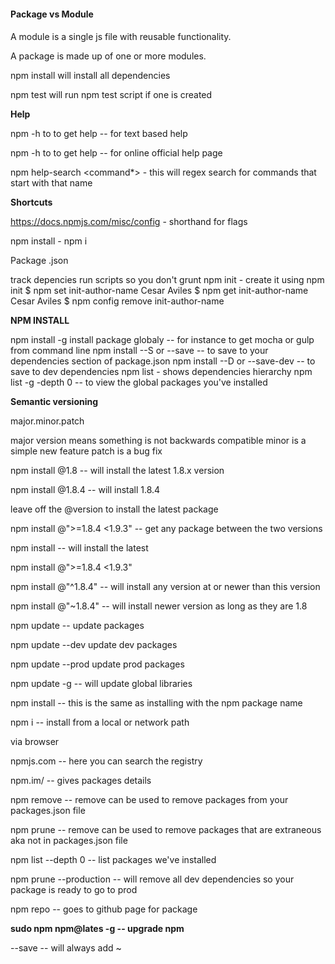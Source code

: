 ####
**Package vs Module**
####

A module is a single js file with reusable functionality.

A package is made up of one or more modules.

npm install will install all dependencies

npm test will run npm test script if one is created

**Help**

npm <command> -h to to get help -- for text based help

npm -h <command> to to get help -- for online official help page


npm help-search <command*> - this will regex search for commands that start with that name


**Shortcuts**

https://docs.npmjs.com/misc/config - shorthand for flags

npm install - npm i


Package .json

track depencies
run scripts so you don't grunt
npm init - create it using npm init
$ npm set init-author-name Cesar Aviles
$ npm get init-author-name Cesar Aviles
$ npm config remove init-author-name 

**NPM INSTALL**

npm install -g install package globaly -- for instance to get mocha or gulp from command line
npm install <package> --S or --save -- to save to your dependencies section of package.json
npm install <package> --D or --save-dev -- to save to dev dependencies
npm list - shows dependencies hierarchy
npm list -g -depth 0 -- to view the global packages you've installed


**Semantic versioning**

major.minor.patch

major version means something is not backwards compatible
minor is a simple new feature
patch is a bug fix

npm install <package>@1.8 -- will install the latest 1.8.x version

npm install <package>@1.8.4 -- will install 1.8.4

leave off the @version to install the latest package

npm install <package>@">=1.8.4 <1.9.3" -- get any package between the two versions

npm install <package> -- will install the latest

npm install <package>@">=1.8.4 <1.9.3"

npm install <package>@"^1.8.4" -- will install any version at or newer than this version

npm install <package>@"~1.8.4" -- will install newer version as long as they are 1.8

npm update -- update packages

npm update --dev update dev packages

npm update --prod update prod packages

npm update -g -- will update global libraries

npm install <giturl or other url> -- this is the same as installing with the npm package name

npm i <folder> -- install from a local or network path

via browser

npmjs.com -- here you can search the registry

npm.im/<packagename> -- gives packages details

npm remove <package> -- remove can be used to remove packages from your packages.json file 

npm prune <package> -- remove can be used to remove packages that are extraneous aka not in  packages.json file 

npm list --depth 0 -- list packages we've installed

npm prune --production -- will remove all dev dependencies so your package is ready to go to prod

npm repo <package> -- goes to github page for package

**sudo npm npm@lates -g -- upgrade npm**

--save -- will always add ~












